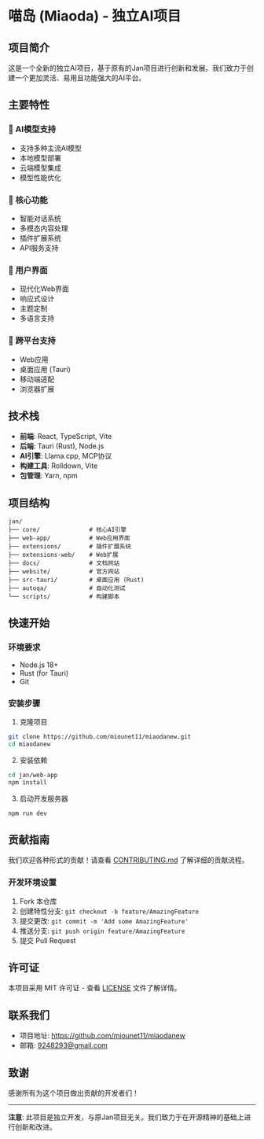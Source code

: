 # 喵岛 (Miaoda) - 独立AI项目

## 项目简介

这是一个全新的独立AI项目，基于原有的Jan项目进行创新和发展。我们致力于创建一个更加灵活、易用且功能强大的AI平台。

## 主要特性

### 🧠 AI模型支持
- 支持多种主流AI模型
- 本地模型部署
- 云端模型集成
- 模型性能优化

### 🔧 核心功能
- 智能对话系统
- 多模态内容处理
- 插件扩展系统
- API服务支持

### 🎨 用户界面
- 现代化Web界面
- 响应式设计
- 主题定制
- 多语言支持

### 📱 跨平台支持
- Web应用
- 桌面应用 (Tauri)
- 移动端适配
- 浏览器扩展

## 技术栈

- **前端**: React, TypeScript, Vite
- **后端**: Tauri (Rust), Node.js
- **AI引擎**: Llama.cpp, MCP协议
- **构建工具**: Rolldown, Vite
- **包管理**: Yarn, npm

## 项目结构

```
jan/
├── core/              # 核心AI引擎
├── web-app/           # Web应用界面
├── extensions/        # 插件扩展系统
├── extensions-web/    # Web扩展
├── docs/              # 文档网站
├── website/           # 官方网站
├── src-tauri/         # 桌面应用 (Rust)
├── autoqa/            # 自动化测试
└── scripts/           # 构建脚本
```

## 快速开始

### 环境要求
- Node.js 18+
- Rust (for Tauri)
- Git

### 安装步骤

1. 克隆项目
```bash
git clone https://github.com/miounet11/miaodanew.git
cd miaodanew
```

2. 安装依赖
```bash
cd jan/web-app
npm install
```

3. 启动开发服务器
```bash
npm run dev
```

## 贡献指南

我们欢迎各种形式的贡献！请查看 [CONTRIBUTING.md](jan/CONTRIBUTING.md) 了解详细的贡献流程。

### 开发环境设置

1. Fork 本仓库
2. 创建特性分支: `git checkout -b feature/AmazingFeature`
3. 提交更改: `git commit -m 'Add some AmazingFeature'`
4. 推送分支: `git push origin feature/AmazingFeature`
5. 提交 Pull Request

## 许可证

本项目采用 MIT 许可证 - 查看 [LICENSE](jan/LICENSE) 文件了解详情。

## 联系我们

- 项目地址: https://github.com/miounet11/miaodanew
- 邮箱: 9248293@gmail.com

## 致谢

感谢所有为这个项目做出贡献的开发者们！

---

**注意**: 此项目是独立开发，与原Jan项目无关。我们致力于在开源精神的基础上进行创新和改进。
